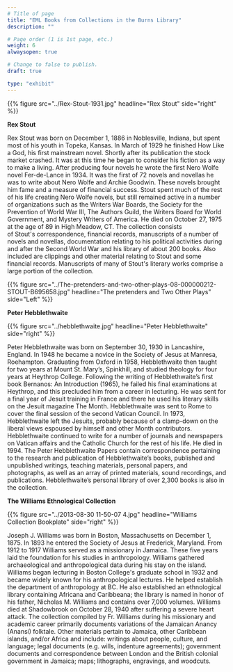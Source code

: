 ```yaml
---
# Title of page
title: "EML Books from Collections in the Burns Library"
description: ""

# Page order (1 is 1st page, etc.)
weight: 6
alwaysopen: true

# Change to false to publish.
draft: true

type: "exhibit"
---
```

{{% figure src="../Rex-Stout-1931.jpg" headline="Rex Stout" side="right" %}}

**Rex Stout**

Rex Stout was born on December 1, 1886 in
Noblesville, Indiana, but spent most of his youth in Topeka,
Kansas. In March of 1929 he finished How Like a God, his first
mainstream novel. Shortly after its publication the stock market
crashed. It was at this time he began to consider his fiction as a
way to make a living. After producing four novels he wrote the
first Nero Wolfe novel Fer-de-Lance in 1934. It was the first of 72
novels and novellas he was to write about Nero Wolfe and Archie
Goodwin. These novels brought him fame and a measure of
financial success. Stout spent much of the rest of his life creating
Nero Wolfe novels, but still remained active in a number of
organizations such as the Writers War Boards, the Society for the
Prevention of World War III, The Authors Guild, the Writers
Board for World Government, and Mystery Writers of America.
He died on October 27, 1975 at the age of 89 in High Meadow,
CT.
The collection consists of Stout&#39;s correspondence, financial
records, manuscripts of a number of novels and novellas,
documentation relating to his political activities during and after
the Second World War and his library of about 200 books. Also
included are clippings and other material relating to Stout and
some financial records. Manuscripts of many of Stout&#39;s literary
works comprise a large portion of the collection.

{{% figure src="../The-pretenders-and-two-other-plays-08-000000212-STOUT-B695658.jpg" headline="The pretenders and Two Other Plays" side="Left" %}}


**Peter Hebblethwaite**

{{% figure src="../hebblethwaite.jpg" headline="Peter Hebblethwaite" side="right" %}}

Peter Hebblethwaite was born on September 30, 1930 in
Lancashire, England. In 1948 he became a novice in the Society of
Jesus at Manresa, Roehampton. Graduating from Oxford in 1958,
Hebblethwaite then taught for two years at Mount St. Mary’s,
Spinkhill, and studied theology for four years at Heythrop College.
Following the writing of Hebblethwaite’s first book Bernanos: An
Introduction (1965), he failed his final examinations at Heythrop,
and this precluded him from a career in lecturing. He was sent for a
final year of Jesuit training in France and there he used his literary
skills on the Jesuit magazine The Month. Hebblethwaite was sent
to Rome to cover the final session of the second Vatican Council.
In 1973, Hebblethwaite left the Jesuits, probably because of a
clamp-down on the liberal views espoused by himself and other
Month contributors. Hebblethwaite continued to write for a number
of journals and newspapers on Vatican affairs and the Catholic
Church for the rest of his life. He died in 1994.
The Peter Hebblethwaite Papers contain correspondence pertaining
to the research and publication of Hebblethwaite’s books,
published and unpublished writings, teaching materials, personal
papers, and photographs, as well as an array of printed materials,
sound recordings, and publications. Hebblethwaite’s personal
library of over 2,300 books is also in the collection.



**The Williams Ethnological Collection**

{{% figure src="../2013-08-30 11-50-07 4.jpg" headline="Williams Collection Bookplate" side="right" %}}

Joseph J. Williams was born in Boston, Massachusetts on
December 1, 1875. In 1893 he entered the Society of Jesus at
Frederick, Maryland. From 1912 to 1917 Williams served as a
missionary in Jamaica. These five years laid the foundation for his
studies in anthropology. Williams gathered archaeological and
anthropological data during his stay on the island. Williams began
lecturing in Boston College&#39;s graduate school in 1932 and became
widely known for his anthropological lectures. He helped establish
the department of anthropology at BC. He also established an
ethnological library containing Africana and Caribbeana; the
library is named in honor of his father, Nicholas M. Williams and
contains over 7,000 volumes. Williams died at Shadowbrook on
October 28, 1940 after suffering a severe heart attack.
The collection compiled by Fr. Williams during his missionary and
academic career primarily documents variations of the Jamaican
Anancy (Anansi) folktale. Other materials pertain to Jamaica, other
Caribbean islands, and/or Africa and include: writings about
people, culture, and language; legal documents (e.g. wills,
indenture agreements); government documents and
correspondence between London and the British colonial
government in Jamaica; maps; lithographs, engravings, and
woodcuts.